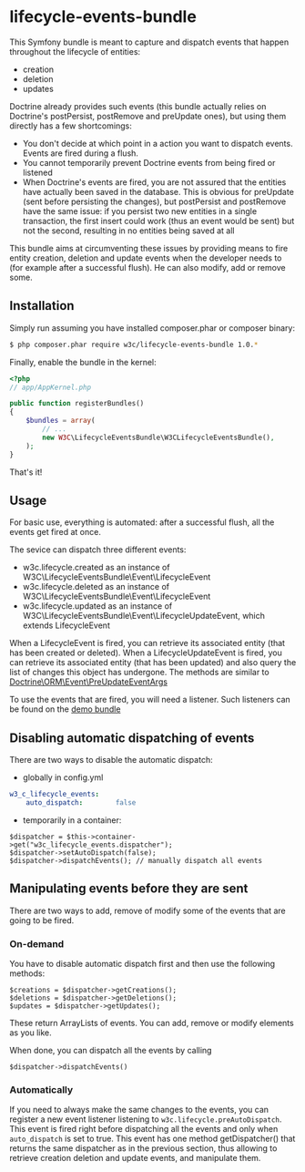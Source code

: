 lifecycle-events-bundle
=======================

This Symfony bundle is meant to capture and dispatch events that happen throughout the lifecycle of entities:
- creation
- deletion
- updates

Doctrine already provides such events (this bundle actually relies on Doctrine's postPersist, postRemove and preUpdate ones), but using them directly has a few shortcomings:
- You don't decide at which point in a action you want to dispatch events. Events are fired during a flush.
- You cannot temporarily prevent Doctrine events from being fired or listened
- When Doctrine's events are fired, you are not assured that the entities have actually been saved in the database. This is obvious for preUpdate (sent before persisting the changes), but postPersist and postRemove have the same issue: if you persist two new entities in a single transaction, the first insert could work (thus an event would be sent) but not the second, resulting in no entities being saved at all

This bundle aims at circumventing these issues by providing means to fire entity creation, deletion and update events when the developer needs to (for example after a successful flush). He can also modify, add or remove some.

Installation
------------

Simply run assuming you have installed composer.phar or composer binary:

``` bash
$ php composer.phar require w3c/lifecycle-events-bundle 1.0.*
```

Finally, enable the bundle in the kernel:

``` php
<?php
// app/AppKernel.php

public function registerBundles()
{
    $bundles = array(
        // ...
        new W3C\LifecycleEventsBundle\W3CLifecycleEventsBundle(),
    );
}
```
That's it!

Usage
-----

For basic use, everything is automated: after a successful flush, all the events get fired at once.

The sevice can dispatch three different events:
- w3c.lifecycle.created as an instance of W3C\LifecycleEventsBundle\Event\LifecycleEvent
- w3c.lifecycle.deleted as an instance of W3C\LifecycleEventsBundle\Event\LifecycleEvent
- w3c.lifecycle.updated as an instance of W3C\LifecycleEventsBundle\Event\LifecycleUpdateEvent, which extends LifecycleEvent

When a LifecycleEvent is fired, you can retrieve its associated entity (that has been created or deleted).
When a LifecycleUpdateEvent is fired, you can retrieve its associated entity (that has been updated) and also query the list of changes this object has undergone. The methods are similar to [Doctrine\ORM\Event\PreUpdateEventArgs](http://www.doctrine-project.org/api/orm/2.3/class-Doctrine.ORM.Event.PreUpdateEventArgs.html "Doctrine API for PreUpdateEventsArgs")

To use the events that are fired, you will need a listener. Such listeners can be found on the [demo bundle](https://github.com/w3c/lifecycle-events-demo-bundle)

Disabling automatic dispatching of events
-----------------------------------------

There are two ways to disable the automatic dispatch:
- globally in config.yml
```yml
w3_c_lifecycle_events:
    auto_dispatch:        false
```
- temporarily in a container:
```
$dispatcher = $this->container->get("w3c_lifecycle_events.dispatcher");
$dispatcher->setAutoDispatch(false);
$dispatcher->dispatchEvents(); // manually dispatch all events
```

Manipulating events before they are sent
----------------------------------------

There are two ways to add, remove of modify some of the events that are going to be fired.

### On-demand

You have to disable automatic dispatch first and then use the following methods:
```
$creations = $dispatcher->getCreations();
$deletions = $dispatcher->getDeletions();
$updates = $dispatcher->getUpdates();
```
These return ArrayLists of events. You can add, remove or modify elements as you like.

When done, you can dispatch all the events by calling
 ```
 $dispatcher->dispatchEvents()
 ```

### Automatically

If you need to always make the same changes to the events, you can register a new event listener listening to
```w3c.lifecycle.preAutoDispatch```. This event is fired right before dispatching all the events and only when
```auto_dispatch``` is set to true.
This event has one method getDispatcher() that returns the same dispatcher as in the previous section, thus allowing
to retrieve creation deletion and update events, and manipulate them.